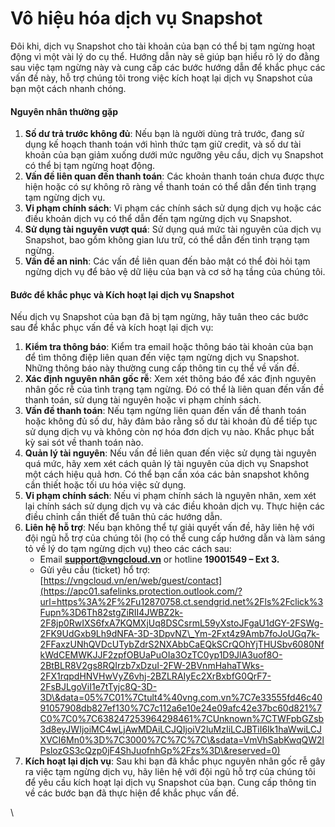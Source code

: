 # Vô hiệu hóa dịch vụ Snapshot

Đôi khi, dịch vụ Snapshot cho tài khoản của bạn có thể bị tạm ngừng hoạt động vì một vài lý do cụ thể. Hướng dẫn này sẽ giúp bạn hiểu rõ lý do đằng sau việc tạm ngừng này và cung cấp các bước hướng dẫn để khắc phục các vấn đề này, hỗ trợ chúng tôi trong việc kích hoạt lại dịch vụ Snapshot của bạn một cách nhanh chóng.

#### Nguyên nhân thường gặp <a href="#vohieuhoa-dichvusnapshot-nguyennhanthuonggap" id="vohieuhoa-dichvusnapshot-nguyennhanthuonggap"></a>

1. **Số dư trả trước không đủ**: Nếu bạn là người dùng trả trước, đang sử dụng kế hoạch thanh toán với hình thức tạm giữ credit, và số dư tài khoản của bạn giảm xuống dưới mức ngưỡng yêu cầu, dịch vụ Snapshot có thể bị tạm ngừng hoạt động.
2. **Vấn đề liên quan đến thanh toán**: Các khoản thanh toán chưa được thực hiện hoặc có sự không rõ ràng về thanh toán có thể dẫn đến tình trạng tạm ngừng dịch vụ.
3. **Vi phạm chính sách**: Vi phạm các chính sách sử dụng dịch vụ hoặc các điều khoản dịch vụ có thể dẫn đến tạm ngừng dịch vụ Snapshot.
4. **Sử dụng tài nguyên vượt quá**: Sử dụng quá mức tài nguyên của dịch vụ Snapshot, bao gồm không gian lưu trữ, có thể dẫn đến tình trạng tạm ngừng.
5. **Vấn đề an ninh**: Các vấn đề liên quan đến bảo mật có thể đòi hỏi tạm ngừng dịch vụ để bảo vệ dữ liệu của bạn và cơ sở hạ tầng của chúng tôi.

#### Bước để khắc phục và Kích hoạt lại dịch vụ Snapshot <a href="#vohieuhoa-dichvusnapshot-buocdekhacphucvakichhoatlaidichvusnapshot" id="vohieuhoa-dichvusnapshot-buocdekhacphucvakichhoatlaidichvusnapshot"></a>

Nếu dịch vụ Snapshot của bạn đã bị tạm ngừng, hãy tuân theo các bước sau để khắc phục vấn đề và kích hoạt lại dịch vụ:

1. **Kiểm tra thông báo**: Kiểm tra email hoặc thông báo tài khoản của bạn để tìm thông điệp liên quan đến việc tạm ngừng dịch vụ Snapshot. Những thông báo này thường cung cấp thông tin cụ thể về vấn đề.
2. **Xác định nguyên nhân gốc rễ**: Xem xét thông báo để xác định nguyên nhân gốc rễ của tình trạng tạm ngừng. Đó có thể là liên quan đến vấn đề thanh toán, sử dụng tài nguyên hoặc vi phạm chính sách.
3. **Vấn đề thanh toán**: Nếu tạm ngừng liên quan đến vấn đề thanh toán hoặc không đủ số dư, hãy đảm bảo rằng số dư tài khoản đủ để tiếp tục sử dụng dịch vụ và không còn nợ hóa đơn dịch vụ nào. Khắc phục bất kỳ sai sót về thanh toán nào.
4. **Quản lý tài nguyên**: Nếu vấn đề liên quan đến việc sử dụng tài nguyên quá mức, hãy xem xét cách quản lý tài nguyên của dịch vụ Snapshot một cách hiệu quả hơn. Có thể bạn cần xóa các bản snapshot không cần thiết hoặc tối ưu hóa việc sử dụng.
5. **Vi phạm chính sách**: Nếu vi phạm chính sách là nguyên nhân, xem xét lại chính sách sử dụng dịch vụ và các điều khoản dịch vụ. Thực hiện các điều chỉnh cần thiết để tuân thủ các hướng dẫn.
6. **Liên hệ hỗ trợ**: Nếu bạn không thể tự giải quyết vấn đề, hãy liên hệ với đội ngũ hỗ trợ của chúng tôi (họ có thể cung cấp hướng dẫn và làm sáng tỏ về lý do tạm ngừng dịch vụ) theo các cách sau:
   * Email [**support@vngcloud.vn**](mailto:support@vngcloud.vn) or hotline **19001549 – Ext 3.**
   * Gửi yêu cầu (ticket) hổ trợ: [https://vngcloud.vn/en/web/guest/contact](https://apc01.safelinks.protection.outlook.com/?url=https%3A%2F%2Fu12870758.ct.sendgrid.net%2Fls%2Fclick%3Fupn%3D6Th82stgZiRII4JWBZ2k-2F8jp0RwIXS6fxA7KQMXjUq8DSCsrmL59yXstoJFgaU1dGY-2FSWg-2FK9UdGxb9Lh9dNFA-3D-3DpvNZ\_Ym-2Fxt4z9Amb7foJoUGq7k-2FFaxzUNhQVDcUTybZdrS2NXAbbCaEQkSCrQOhYjTHUSbv6080NfkWdCEMWKJJF2zpfOBUaPuOIa3OzTC0yp1D9JlA3uof8O-2BtBLR8V2gs8RQIrzb7xDzuI-2FW-2BVnmHahaTWks-2FX1rqpdHNVHwVyZ6vhj-2BZLRAIyEc2XrBxbfG0QrF7-2FsBJLgoViI1e7tTyjc8Q-3D-3D\&data=05%7C01%7Ctult4%40vng.com.vn%7C7e33555fd46c4091057908db827ef130%7C7c112a6e10e24e09afc42e37bc60d821%7C0%7C0%7C638247253964298461%7CUnknown%7CTWFpbGZsb3d8eyJWIjoiMC4wLjAwMDAiLCJQIjoiV2luMzIiLCJBTiI6Ik1haWwiLCJXVCI6Mn0%3D%7C3000%7C%7C%7C\&sdata=VmVhSabKwqQW2lPslozGS3cQzp0jF4ShJuofnhGp%2Fzs%3D\&reserved=0)
7. **Kích hoạt lại dịch vụ**: Sau khi bạn đã khắc phục nguyên nhân gốc rễ gây ra việc tạm ngừng dịch vụ, hãy liên hệ với đội ngũ hỗ trợ của chúng tôi để yêu cầu kích hoạt lại dịch vụ Snapshot của bạn. Cung cấp thông tin về các bước bạn đã thực hiện để khắc phục vấn đề.

\
